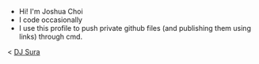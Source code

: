 - Hi! I'm Joshua Choi
- I code occasionally
- I use this profile to push private github files (and publishing them using links) through cmd.


< <a href="https://www.youtube.com/@suraworld911" target="_blank">DJ Sura</a>
